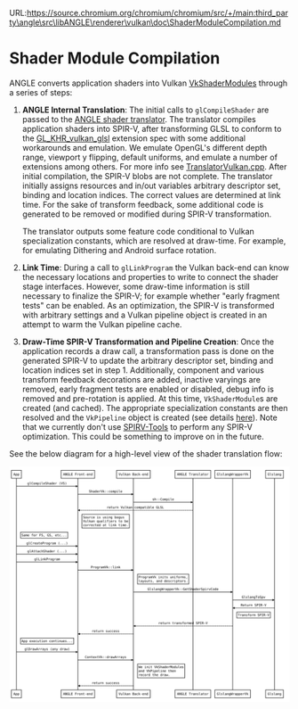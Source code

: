 URL:https://source.chromium.org/chromium/chromium/src/+/main:third_party\angle\src\libANGLE\renderer\vulkan\doc\ShaderModuleCompilation.md
# Shader Module Compilation

ANGLE converts application shaders into Vulkan [VkShaderModules][VkShaderModule] through a series
of steps:

1. **ANGLE Internal Translation**: The initial calls to `glCompileShader` are passed to the [ANGLE
shader translator][translator]. The translator compiles application shaders into SPIR-V, after
transforming GLSL to conform to the [GL_KHR_vulkan_glsl][GL_KHR_vulkan_glsl] extension spec with
some additional workarounds and emulation. We emulate OpenGL's different depth range, viewport y
flipping, default uniforms, and emulate a number of extensions among others. For more info see
[TranslatorVulkan.cpp][TranslatorVulkan.cpp]. After initial compilation, the SPIR-V blobs are not
complete. The translator initially assigns resources and in/out variables arbitrary descriptor set,
binding and location indices. The correct values are determined at link time. For the sake of
transform feedback, some additional code is generated to be removed or modified during SPIR-V
transformation.

   The translator outputs some feature code conditional to Vulkan specialization constants, which are
resolved at draw-time. For example, for emulating Dithering and Android surface rotation.

1. **Link Time**: During a call to `glLinkProgram` the Vulkan back-end can know the necessary
locations and properties to write to connect the shader stage interfaces. However, some draw-time
information is still necessary to finalize the SPIR-V; for example whether "early fragment tests"
can be enabled. As an optimization, the SPIR-V is transformed with arbitrary settings and a Vulkan
pipeline object is created in an attempt to warm the Vulkan pipeline cache.

1. **Draw-Time SPIR-V Transformation and Pipeline Creation**: Once the application records a draw
call, a transformation pass is done on the generated SPIR-V to update the arbitrary descriptor set,
binding and location indices set in step 1. Additionally, component and various transform feedback
decorations are added, inactive varyings are removed, early fragment tests are enabled or disabled,
debug info is removed and pre-rotation is applied. At this time, `VkShaderModule`s are created (and
cached). The appropriate specialization constants are then resolved and the `VkPipeline` object is
created (see details [here](PipelineCreation)).  Note that we currently don't use
[SPIRV-Tools][SPIRV-Tools] to perform any SPIR-V optimization. This could be something to improve on
in the future.

See the below diagram for a high-level view of the shader translation flow:

<!-- Generated from https://bramp.github.io/js-sequence-diagrams/
     Note: remove whitespace in - -> arrows.
participant App
participant "ANGLE Front-end"
participant "Vulkan Back-end"
participant "ANGLE Translator"
participant "Link-Time SPIR-V Transformer"

App->"ANGLE Front-end": glCompileShader (VS)
"ANGLE Front-end"->"Vulkan Back-end": ShaderVk::compile
"Vulkan Back-end"->"ANGLE Translator": sh::Compile
"ANGLE Translator"- ->"ANGLE Front-end": return SPIR-V

Note right of "ANGLE Front-end": SPIR-V is using bogus\ndecorations to be\ncorrected at link time.

Note right of App: Same for FS, GS, etc...

App->"ANGLE Front-end": glCreateProgram (...)
App->"ANGLE Front-end": glAttachShader (...)
App->"ANGLE Front-end": glLinkProgram
"ANGLE Front-end"->"Vulkan Back-end": ProgramVk::link

Note right of "Vulkan Back-end": ProgramVk inits uniforms,\nlayouts, and descriptors.

"Vulkan Back-end"->"Link-Time SPIR-V Transformer": SpvGetShaderSpirvCode
"Link-Time SPIR-V Transformer"- ->"Vulkan Back-end": retrieve SPIR-V and determine decorations
"Vulkan Back-end"- ->"ANGLE Front-end": return success

Note right of App: App execution continues...

App->"ANGLE Front-end": glDrawArrays (any draw)
"ANGLE Front-end"->"Vulkan Back-end": ContextVk::drawArrays

"Vulkan Back-end"->"Link-Time SPIR-V Transformer": SpvTransformSpirvCode
"Link-Time SPIR-V Transformer"- ->"Vulkan Back-end": return transformed SPIR-V

Note right of "Vulkan Back-end": We init VkShaderModules\nand VkPipeline then\nrecord the draw.

"Vulkan Back-end"- ->"ANGLE Front-end": return success
-->

![Vulkan Shader Translation Flow](https://raw.githubusercontent.com/google/angle/main/src/libANGLE/renderer/vulkan/doc/img/VulkanShaderTranslation.svg?sanitize=true)

[GL_KHR_vulkan_glsl]: https://github.com/KhronosGroup/GLSL/blob/main/extensions/khr/GL_KHR_vulkan_glsl.txt
[SPIRV-Tools]: https://github.com/KhronosGroup/SPIRV-Tools
[translator]: https://chromium.googlesource.com/angle/angle/+/refs/heads/main/src/compiler/translator/
[TranslatorVulkan.cpp]: https://chromium.googlesource.com/angle/angle/+/refs/heads/main/src/compiler/translator/TranslatorVulkan.cpp
[VkShaderModule]: https://www.khronos.org/registry/vulkan/specs/1.1-extensions/man/html/VkShaderModule.html
[PipelineCreation]: PipelineCreation.md
